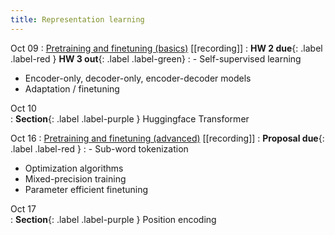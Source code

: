 ```yaml
---
title: Representation learning 
---
```


Oct 09
: [Pretraining and finetuning (basics)]() [[recording]]
  : **HW 2 due**{: .label .label-red }
    **HW 3 out**{: .label .label-green} 
: - Self-supervised learning
  - Encoder-only, decoder-only, encoder-decoder models
  - Adaptation / finetuning 

Oct 10           
: **Section**{: .label .label-purple } Huggingface Transformer

Oct 16
: [Pretraining and finetuning (advanced)]() [[recording]]
  : **Proposal due**{: .label .label-red }
: - Sub-word tokenization 
  - Optimization algorithms
  - Mixed-precision training
  - Parameter efficient finetuning 

Oct 17           
: **Section**{: .label .label-purple } Position encoding 
